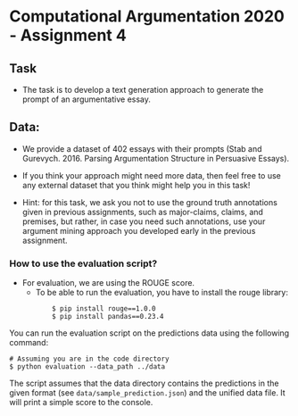 # Computational Argumentation 2020 - Assignment 4

## Task
- The task is to develop a text generation approach to generate the prompt of an argumentative essay.

## Data: 

- We provide a dataset of 402 essays with their prompts (Stab and Gurevych. 2016. Parsing Argumentation Structure in Persuasive Essays).

- If you think your approach might need more data, then feel free to use any external dataset that you think might help you in this task!

- Hint: for this task, we ask you not to use the ground truth annotations given in previous assignments, such as major-claims, claims, and premises, but rather, in case you need such annotations, use your argument mining approach you developed early in the previous assignment.


### How to use the evaluation script?

- For evaluation, we are using the ROUGE score.
	- To be able to run the evaluation, you have to install the rouge library:
		```shell
			$ pip install rouge==1.0.0
			$ pip install pandas==0.23.4
		```

You can run the evaluation script on the predictions data using the following command:
```shell
# Assuming you are in the code directory
$ python evaluation --data_path ../data
```

The script assumes that the data directory contains the predictions in the given format (see `data/sample_prediction.json`) and the unified data file. It will print a simple score to the console.
